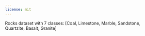 ```yaml
---
license: mit
---
```


Rocks dataset with 7 classes: [Coal, Limestone, Marble, Sandstone, Quartzite, Basalt, Granite]
